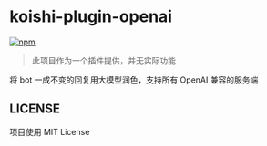 # koishi-plugin-openai

[![npm](https://img.shields.io/npm/v/@d7z-bot/koishi-plugin-openai?style=flat-square)](https://www.npmjs.com/package/@d7z-bot/koishi-plugin-openai)


> 此项目作为一个插件提供，并无实际功能

将 bot 一成不变的回复用大模型润色，支持所有 OpenAI 兼容的服务端

## LICENSE

项目使用 MIT License
